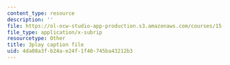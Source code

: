 ```yaml
---
content_type: resource
description: ''
file: https://ol-ocw-studio-app-production.s3.amazonaws.com/courses/15-401-finance-theory-i-fall-2008/4da08a3fb24ae24f1f40745ba43212b3_HdHlfiOAJyE.srt
file_type: application/x-subrip
resourcetype: Other
title: 3play caption file
uid: 4da08a3f-b24a-e24f-1f40-745ba43212b3
---
```

